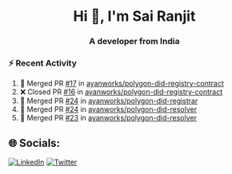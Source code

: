 <h1 align="center">Hi 👋, I'm Sai Ranjit</h1>
<h3 align="center">A developer from India</h3>

### :zap: Recent Activity

<!--START_SECTION:activity-->
1. 🎉 Merged PR [#17](https://github.com/ayanworks/polygon-did-registry-contract/pull/17) in [ayanworks/polygon-did-registry-contract](https://github.com/ayanworks/polygon-did-registry-contract)
2. ❌ Closed PR [#16](https://github.com/ayanworks/polygon-did-registry-contract/pull/16) in [ayanworks/polygon-did-registry-contract](https://github.com/ayanworks/polygon-did-registry-contract)
3. 🎉 Merged PR [#24](https://github.com/ayanworks/polygon-did-registrar/pull/24) in [ayanworks/polygon-did-registrar](https://github.com/ayanworks/polygon-did-registrar)
4. 🎉 Merged PR [#24](https://github.com/ayanworks/polygon-did-resolver/pull/24) in [ayanworks/polygon-did-resolver](https://github.com/ayanworks/polygon-did-resolver)
5. 🎉 Merged PR [#23](https://github.com/ayanworks/polygon-did-resolver/pull/23) in [ayanworks/polygon-did-resolver](https://github.com/ayanworks/polygon-did-resolver)
<!--END_SECTION:activity-->

## 🌐 Socials:
[![LinkedIn](https://img.shields.io/badge/LinkedIn-%230077B5.svg?logo=linkedin&logoColor=white)](https://linkedin.com/in/sairanjit) [![Twitter](https://img.shields.io/badge/Twitter-%231DA1F2.svg?logo=Twitter&logoColor=white)](https://twitter.com/sairanjit_) 
